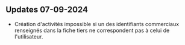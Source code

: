 ## Updates 07-09-2024

- Création d'activités impossible si un des identifiants commerciaux renseignés dans la fiche tiers ne correspondent pas à celui de l'utilisateur.
